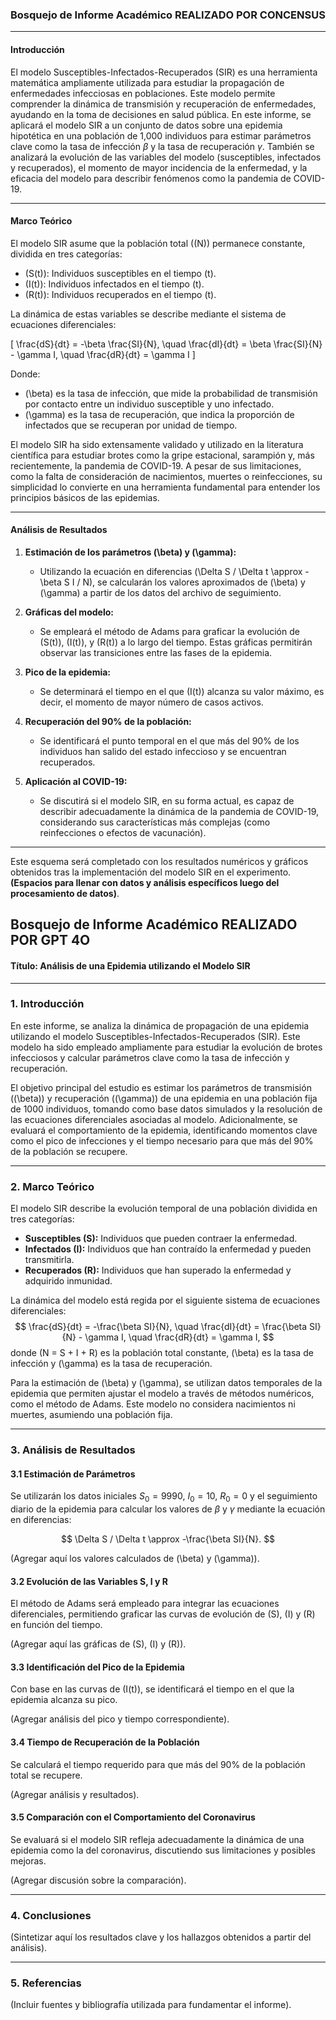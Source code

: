 ### Bosquejo de Informe Académico REALIZADO POR CONCENSUS

---

#### **Introducción**
El modelo Susceptibles-Infectados-Recuperados (SIR) es una herramienta matemática ampliamente utilizada para estudiar la propagación de enfermedades infecciosas en poblaciones. Este modelo permite comprender la dinámica de transmisión y recuperación de enfermedades, ayudando en la toma de decisiones en salud pública. En este informe, se aplicará el modelo SIR a un conjunto de datos sobre una epidemia hipotética en una población de 1,000 individuos para estimar parámetros clave como la tasa de infección $\beta$ y la tasa de recuperación $\gamma$. También se analizará la evolución de las variables del modelo (susceptibles, infectados y recuperados), el momento de mayor incidencia de la enfermedad, y la eficacia del modelo para describir fenómenos como la pandemia de COVID-19.

---
#### **Marco Teórico**
El modelo SIR asume que la población total (\(N\)) permanece constante, dividida en tres categorías:
- \(S(t)\): Individuos susceptibles en el tiempo \(t\).
- \(I(t)\): Individuos infectados en el tiempo \(t\).
- \(R(t)\): Individuos recuperados en el tiempo \(t\).

La dinámica de estas variables se describe mediante el sistema de ecuaciones diferenciales:

\[
\frac{dS}{dt} = -\beta \frac{SI}{N}, \quad \frac{dI}{dt} = \beta \frac{SI}{N} - \gamma I, \quad \frac{dR}{dt} = \gamma I
\]

Donde:
- \(\beta\) es la tasa de infección, que mide la probabilidad de transmisión por contacto entre un individuo susceptible y uno infectado.
- \(\gamma\) es la tasa de recuperación, que indica la proporción de infectados que se recuperan por unidad de tiempo.

El modelo SIR ha sido extensamente validado y utilizado en la literatura científica para estudiar brotes como la gripe estacional, sarampión y, más recientemente, la pandemia de COVID-19. A pesar de sus limitaciones, como la falta de consideración de nacimientos, muertes o reinfecciones, su simplicidad lo convierte en una herramienta fundamental para entender los principios básicos de las epidemias.

---

#### **Análisis de Resultados**
1. **Estimación de los parámetros \(\beta\) y \(\gamma\):**
   - Utilizando la ecuación en diferencias \(\Delta S / \Delta t \approx -\beta S I / N\), se calcularán los valores aproximados de \(\beta\) y \(\gamma\) a partir de los datos del archivo de seguimiento.

2. **Gráficas del modelo:**
   - Se empleará el método de Adams para graficar la evolución de \(S(t)\), \(I(t)\), y \(R(t)\) a lo largo del tiempo. Estas gráficas permitirán observar las transiciones entre las fases de la epidemia.

3. **Pico de la epidemia:**
   - Se determinará el tiempo en el que \(I(t)\) alcanza su valor máximo, es decir, el momento de mayor número de casos activos.

4. **Recuperación del 90% de la población:**
   - Se identificará el punto temporal en el que más del 90% de los individuos han salido del estado infeccioso y se encuentran recuperados.

5. **Aplicación al COVID-19:**
   - Se discutirá si el modelo SIR, en su forma actual, es capaz de describir adecuadamente la dinámica de la pandemia de COVID-19, considerando sus características más complejas (como reinfecciones o efectos de vacunación).

---

Este esquema será completado con los resultados numéricos y gráficos obtenidos tras la implementación del modelo SIR en el experimento. **(Espacios para llenar con datos y análisis específicos luego del procesamiento de datos)**.


## Bosquejo de Informe Académico REALIZADO POR GPT 4O

#### Título: **Análisis de una Epidemia utilizando el Modelo SIR**

---

### **1. Introducción**

En este informe, se analiza la dinámica de propagación de una epidemia utilizando el modelo Susceptibles-Infectados-Recuperados (SIR). Este modelo ha sido empleado ampliamente para estudiar la evolución de brotes infecciosos y calcular parámetros clave como la tasa de infección y recuperación. 

El objetivo principal del estudio es estimar los parámetros de transmisión (\(\beta\)) y recuperación (\(\gamma\)) de una epidemia en una población fija de 1000 individuos, tomando como base datos simulados y la resolución de las ecuaciones diferenciales asociadas al modelo. Adicionalmente, se evaluará el comportamiento de la epidemia, identificando momentos clave como el pico de infecciones y el tiempo necesario para que más del 90% de la población se recupere.

---

### **2. Marco Teórico**

El modelo SIR describe la evolución temporal de una población dividida en tres categorías:
- **Susceptibles (S):** Individuos que pueden contraer la enfermedad.
- **Infectados (I):** Individuos que han contraído la enfermedad y pueden transmitirla.
- **Recuperados (R):** Individuos que han superado la enfermedad y adquirido inmunidad.

La dinámica del modelo está regida por el siguiente sistema de ecuaciones diferenciales:
$$
\frac{dS}{dt} = -\frac{\beta SI}{N}, \quad  
\frac{dI}{dt} = \frac{\beta SI}{N} - \gamma I, \quad 
\frac{dR}{dt} = \gamma I,
$$
donde \(N = S + I + R\) es la población total constante, \(\beta\) es la tasa de infección y \(\gamma\) es la tasa de recuperación.

Para la estimación de \(\beta\) y \(\gamma\), se utilizan datos temporales de la epidemia que permiten ajustar el modelo a través de métodos numéricos, como el método de Adams. Este modelo no considera nacimientos ni muertes, asumiendo una población fija.

---

### **3. Análisis de Resultados**

#### **3.1 Estimación de Parámetros**
Se utilizarán los datos iniciales $S_0 = 9990$, $I_0 = 10$, $R_0 = 0$ y el seguimiento diario de la epidemia para calcular los valores de $\beta$ y $\gamma$ mediante la ecuación en diferencias:

$$
\Delta S / \Delta t \approx -\frac{\beta SI}{N}.
$$

(Agregar aquí los valores calculados de \(\beta\) y \(\gamma\)).

#### **3.2 Evolución de las Variables S, I y R**
El método de Adams será empleado para integrar las ecuaciones diferenciales, permitiendo graficar las curvas de evolución de \(S\), \(I\) y \(R\) en función del tiempo.

(Agregar aquí las gráficas de \(S\), \(I\) y \(R\)).

#### **3.3 Identificación del Pico de la Epidemia**
Con base en las curvas de \(I(t)\), se identificará el tiempo en el que la epidemia alcanza su pico.

(Agregar análisis del pico y tiempo correspondiente).

#### **3.4 Tiempo de Recuperación de la Población**
Se calculará el tiempo requerido para que más del 90% de la población total se recupere.

(Agregar análisis y resultados).

#### **3.5 Comparación con el Comportamiento del Coronavirus**
Se evaluará si el modelo SIR refleja adecuadamente la dinámica de una epidemia como la del coronavirus, discutiendo sus limitaciones y posibles mejoras.

(Agregar discusión sobre la comparación).

---

### **4. Conclusiones**

(Sintetizar aquí los resultados clave y los hallazgos obtenidos a partir del análisis).

---

### **5. Referencias**

(Incluir fuentes y bibliografía utilizada para fundamentar el informe).